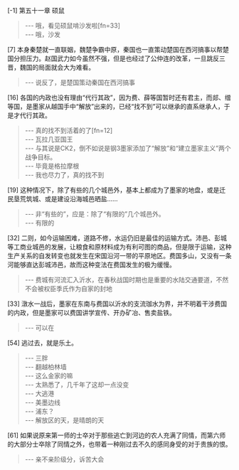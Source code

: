 
[-1] 第五十一章 硕鼠
>--- 哦，看见硕鼠啃沙发啦[fn=33]<br>
>--- 哦，沙发<br>

[7] 本身秦楚就一直联姻，魏楚争霸中原，秦国也一直策动楚国在西河搞事以帮楚国分担压力。赵国武力如今虽然不强，但是也经过了公仲连的改革，一旦跳反三晋，魏国的局面就会大为难看。
>--- 说反了，是楚国策动秦国在西河搞事<br>

[16] 各国的内政也没有理由“代行其政”，因为费、薛等国暂时还有君主，而郯、缯等国，是墨家从越国手中“解放”出来的，已经“找不到”可以继承的直系继承人，于是才代行其政。
>--- 真的找不到活着的了[fn=12]<br>
>--- 瓦拉几亚国王<br>
>--- 与其说是CK2，倒不如说是钢3墨家添加了“解放”和“建立墨家主义”两个战争目标。<br>
>--- 毕竟是格拉摩根<br>
>--- 我也尽力了，真的找不到<br>

[19] 这种情况下，除了有些的几个城邑外，基本上都成为了墨家的地盘，或是迁民垦荒筑城、或是建设沿海城邑晒盐……
>--- 非“有些的”，应是：除了“有限的”几个城邑外。<br>
>--- 有限的<br>

[32] 二则，如今运输困难，道路不修，水运仍旧是最佳的运输方式。沛邑、彭城等工商业城邑的发展，让粮食和原材料成为有利可图的商品，但是限于运输，这种生产关系的自发转变也就发生在宋国沿河一带的平原地区。费国多山，又没有一条河能够直达彭城沛邑，故而这种变法在费国发生的极为缓慢。
>--- 费城有河流汇入沂水，在春秋战国时期也是重要的水陆交通要道，不然不会被权臣季氏作为自家的封地<br>

[33] 潡水一战后，墨家在东南与费国以沂水的支流珈水为界，并不明着干涉费国的内政，但是墨家可以费国讲学宣传、开办矿冶、售卖盐铁。
>--- 可以在<br>

[54] 逃过去，就是乐土。
>--- 三胖<br>
>--- 翻越柏林墙<br>
>--- 这么金家的嘛<br>
>--- 太熟悉了，几千年了这却一点没变<br>
>--- 大逃港<br>
>--- 美墨边线<br>
>--- 浦东？<br>
>--- 解放区的天，是晴朗的天<br>

[61] 如果说原来第一师的士卒对于那些逃亡到河边的农人充满了同情，而第六师的大部分士卒除了同情之外，也带着一种刚过去不久的感同身受的对于贵族的恨。
>--- 亲不亲阶级分，诉苦大会<br>
